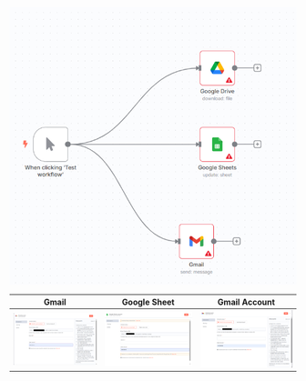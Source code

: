 
![Alt text1](./img/01.png)



<table>
  <thead>
    <tr>
      <th>   Gmail         </th>
      <th>   Google Sheet         </th>
      <th>   Gmail Account         </th>
    </tr>
  </thead>
  <tbody>
    <tr>
      <td><img src="./img/02.png" alt="Alt text2"></td>
      <td><img src="./img/03.png" alt="Alt text3"></td>
      <td><img src="./img/04.png" alt="Alt text4"></td>
    </tr>
  </tbody>
</table>